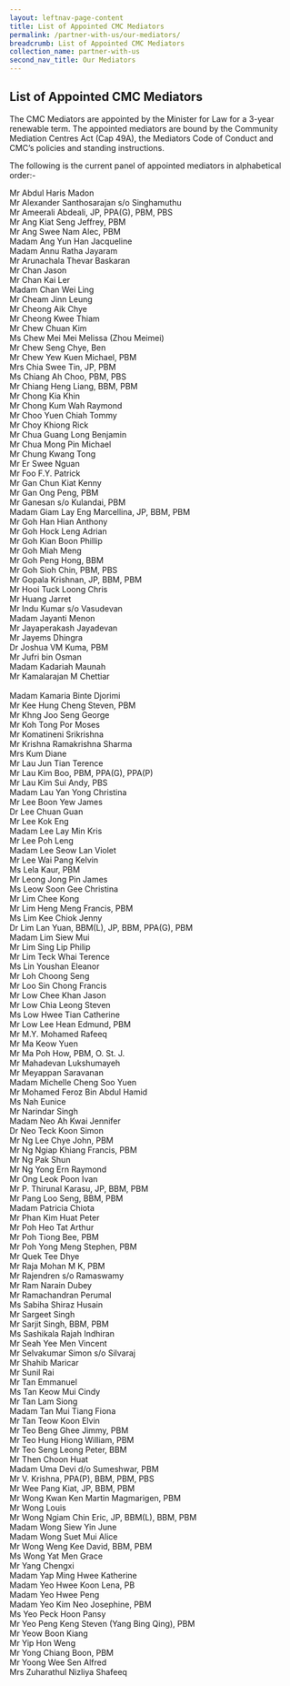 ```yaml
---
layout: leftnav-page-content
title: List of Appointed CMC Mediators
permalink: /partner-with-us/our-mediators/
breadcrumb: List of Appointed CMC Mediators
collection_name: partner-with-us
second_nav_title: Our Mediators
---
```


List of Appointed CMC Mediators
---

The CMC Mediators are appointed by the Minister for Law for a 3-year renewable term. The appointed mediators are bound by the Community Mediation Centres Act (Cap 49A), the Mediators Code of Conduct and CMC’s policies and standing instructions.

The following is the current panel of appointed mediators in alphabetical order:-

Mr Abdul Haris Madon<br>
Mr Alexander Santhosarajan s/o Singhamuthu<br>
Mr Ameerali Abdeali, JP, PPA(G), PBM, PBS<br>
Mr Ang Kiat Seng Jeffrey, PBM<br>
Mr Ang Swee Nam Alec, PBM<br>
Madam Ang Yun Han Jacqueline<br>
Madam Annu Ratha Jayaram<br>
Mr Arunachala Thevar Baskaran<br>
Mr Chan Jason<br>
Mr Chan Kai Ler<br>
Madam Chan Wei Ling<br>
Mr Cheam Jinn Leung<br>
Mr Cheong Aik Chye<br>
Mr Cheong Kwee Thiam<br>
Mr Chew Chuan Kim<br>
Ms Chew Mei Mei Melissa (Zhou Meimei)<br>
Mr Chew Seng Chye, Ben<br>
Mr Chew Yew Kuen Michael, PBM<br>
Mrs Chia Swee Tin, JP, PBM<br>
Ms Chiang Ah Choo, PBM, PBS<br>
Mr Chiang Heng Liang, BBM, PBM<br>
Mr Chong Kia Khin<br>
Mr Chong Kum Wah Raymond<br>
Mr Choo Yuen Chiah Tommy<br>
Mr Choy Khiong Rick<br>
Mr Chua Guang Long Benjamin<br>
Mr Chua Mong Pin Michael<br>
Mr Chung Kwang Tong<br>
Mr Er Swee Nguan<br>
Mr Foo F.Y. Patrick<br>
Mr Gan Chun Kiat Kenny<br>
Mr Gan Ong Peng, PBM<br>
Mr Ganesan s/o Kulandai, PBM<br>
Madam Giam Lay Eng Marcellina, JP, BBM, PBM<br>
Mr Goh Han Hian Anthony<br>
Mr Goh Hock Leng Adrian<br>
Mr Goh Kian Boon Phillip<br>
Mr Goh Miah Meng<br>
Mr Goh Peng Hong, BBM<br>
Mr Goh Sioh Chin, PBM, PBS<br>
Mr Gopala Krishnan, JP, BBM, PBM<br>
Mr Hooi Tuck Loong Chris<br>
Mr Huang Jarret<br>
Mr Indu Kumar s/o Vasudevan<br>
Madam Jayanti Menon<br>
Mr Jayaperakash Jayadevan<br>
Mr Jayems Dhingra<br>
Dr Joshua VM Kuma, PBM<br>
Mr Jufri bin Osman<br>
Madam Kadariah Maunah<br>
Mr Kamalarajan M Chettiar<br><br>
Madam Kamaria Binte Djorimi<br>
Mr Kee Hung Cheng Steven, PBM<br>
Mr Khng Joo Seng George<br>
Mr Koh Tong Por Moses<br>
Mr Komatineni Srikrishna<br>
Mr Krishna Ramakrishna Sharma<br>
Mrs Kum Diane<br>
Mr Lau Jun Tian Terence<br>
Mr Lau Kim Boo, PBM, PPA(G), PPA(P)<br>
Mr Lau Kim Sui Andy, PBS<br>
Madam Lau Yan Yong Christina<br>
Mr Lee Boon Yew James<br>
Dr Lee Chuan Guan<br>
Mr Lee Kok Eng<br>
Madam Lee Lay Min Kris<br>
Mr Lee Poh Leng<br>
Madam Lee Seow Lan Violet<br>
Mr Lee Wai Pang Kelvin<br>
Ms Lela Kaur, PBM<br>
Mr Leong Jong Pin James<br>
Ms Leow Soon Gee Christina<br>
Mr Lim Chee Kong<br>
Mr Lim Heng Meng Francis, PBM<br>
Ms Lim Kee Chiok Jenny<br>
Dr Lim Lan Yuan, BBM(L), JP, BBM, PPA(G), PBM<br>
Madam Lim Siew Mui<br>
Mr Lim Sing Lip Philip<br>
Mr Lim Teck Whai Terence<br>
Ms Lin Youshan Eleanor<br>
Mr Loh Choong Seng<br>
Mr Loo Sin Chong Francis<br>
Mr Low Chee Khan Jason<br>
Mr Low Chia Leong Steven<br>
Ms Low Hwee Tian Catherine<br>
Mr Low Lee Hean Edmund, PBM<br>
Mr M.Y. Mohamed Rafeeq<br>
Mr Ma Keow Yuen<br>
Mr Ma Poh How, PBM, O. St. J.<br>
Mr Mahadevan Lukshumayeh<br>
Mr Meyappan Saravanan<br>
Madam Michelle Cheng Soo Yuen<br>
Mr Mohamed Feroz Bin Abdul Hamid<br>
Ms Nah Eunice<br>
Mr Narindar Singh<br>
Madam Neo Ah Kwai Jennifer<br>
Dr Neo Teck Koon Simon<br>
Mr Ng Lee Chye John, PBM<br>
Mr Ng Ngiap Khiang Francis, PBM<br>
Mr Ng Pak Shun<br>
Mr Ng Yong Ern Raymond<br>
Mr Ong Leok Poon Ivan<br>
Mr P. Thirunal Karasu, JP, BBM, PBM<br>
Mr Pang Loo Seng, BBM, PBM<br>
Madam Patricia Chiota<br>
Mr Phan Kim Huat Peter<br>
Mr Poh Heo Tat Arthur<br>
Mr Poh Tiong Bee, PBM<br>
Mr Poh Yong Meng Stephen, PBM<br>
Mr Quek Tee Dhye<br>
Mr Raja Mohan M K, PBM<br>
Mr Rajendren s/o Ramaswamy<br>
Mr Ram Narain Dubey<br>
Mr Ramachandran Perumal<br>
Ms Sabiha Shiraz Husain<br>
Mr Sargeet Singh<br>
Mr Sarjit Singh, BBM, PBM<br>
Ms Sashikala Rajah Indhiran<br>
Mr Seah Yee Men Vincent<br>
Mr Selvakumar Simon s/o Silvaraj<br>
Mr Shahib Maricar<br>
Mr Sunil Rai<br>
Mr Tan Emmanuel<br>
Ms Tan Keow Mui Cindy<br>
Mr Tan Lam Siong<br>
Madam Tan Mui Tiang Fiona<br>
Mr Tan Teow Koon Elvin<br>
Mr Teo Beng Ghee Jimmy, PBM<br>
Mr Teo Hung Hiong William, PBM<br>
Mr Teo Seng Leong Peter, BBM<br>
Mr Then Choon Huat<br>
Madam Uma Devi d/o Sumeshwar, PBM<br>
Mr V. Krishna, PPA(P), BBM, PBM, PBS<br>
Mr Wee Pang Kiat, JP, BBM, PBM<br>
Mr Wong Kwan Ken Martin Magmarigen, PBM<br>
Mr Wong Louis<br>
Mr Wong Ngiam Chin Eric, JP, BBM(L), BBM, PBM<br>
Madam Wong Siew Yin June<br>
Madam Wong Suet Mui Alice<br>
Mr Wong Weng Kee David, BBM, PBM<br>
Ms Wong Yat Men Grace<br>
Mr Yang Chengxi<br>
Madam Yap Ming Hwee Katherine<br>
Madam Yeo Hwee Koon Lena, PB<br>
Madam Yeo Hwee Peng<br>
Madam Yeo Kim Neo Josephine, PBM<br>
Ms Yeo Peck Hoon Pansy<br>
Mr Yeo Peng Keng Steven (Yang Bing Qing), PBM<br>
Mr Yeow Boon Kiang<br>
Mr Yip Hon Weng<br>
Mr Yong Chiang Boon, PBM<br>
Mr Yoong Wee Sen Alfred<br>
Mrs Zuharathul Nizliya Shafeeq
